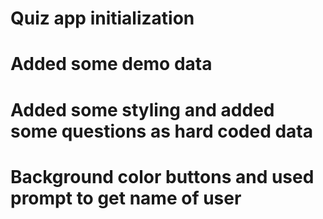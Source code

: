 # Quiz app initialization
# Added some demo data
# Added some styling and added some questions as hard coded data
# Background color buttons and used prompt to get name of user
